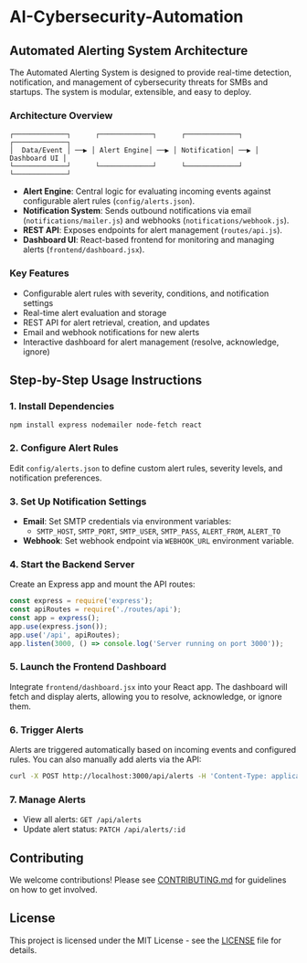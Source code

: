 
# AI-Cybersecurity-Automation

## Automated Alerting System Architecture

The Automated Alerting System is designed to provide real-time detection, notification, and management of cybersecurity threats for SMBs and startups. The system is modular, extensible, and easy to deploy.

### Architecture Overview

```
┌─────────────┐      ┌─────────────┐      ┌─────────────┐      ┌─────────────┐
│  Data/Event │ ──▶ │ Alert Engine│ ──▶ │ Notification│ ──▶ │ Dashboard UI │
└─────────────┘      └─────────────┘      └─────────────┘      └─────────────┘
```

- **Alert Engine**: Central logic for evaluating incoming events against configurable alert rules (`config/alerts.json`).
- **Notification System**: Sends outbound notifications via email (`notifications/mailer.js`) and webhooks (`notifications/webhook.js`).
- **REST API**: Exposes endpoints for alert management (`routes/api.js`).
- **Dashboard UI**: React-based frontend for monitoring and managing alerts (`frontend/dashboard.jsx`).

### Key Features

- Configurable alert rules with severity, conditions, and notification settings
- Real-time alert evaluation and storage
- REST API for alert retrieval, creation, and updates
- Email and webhook notifications for new alerts
- Interactive dashboard for alert management (resolve, acknowledge, ignore)

## Step-by-Step Usage Instructions

### 1. Install Dependencies

```
npm install express nodemailer node-fetch react
```

### 2. Configure Alert Rules

Edit `config/alerts.json` to define custom alert rules, severity levels, and notification preferences.

### 3. Set Up Notification Settings

- **Email**: Set SMTP credentials via environment variables:
	- `SMTP_HOST`, `SMTP_PORT`, `SMTP_USER`, `SMTP_PASS`, `ALERT_FROM`, `ALERT_TO`
- **Webhook**: Set webhook endpoint via `WEBHOOK_URL` environment variable.

### 4. Start the Backend Server

Create an Express app and mount the API routes:

```js
const express = require('express');
const apiRoutes = require('./routes/api');
const app = express();
app.use(express.json());
app.use('/api', apiRoutes);
app.listen(3000, () => console.log('Server running on port 3000'));
```

### 5. Launch the Frontend Dashboard

Integrate `frontend/dashboard.jsx` into your React app. The dashboard will fetch and display alerts, allowing you to resolve, acknowledge, or ignore them.

### 6. Trigger Alerts

Alerts are triggered automatically based on incoming events and configured rules. You can also manually add alerts via the API:

```bash
curl -X POST http://localhost:3000/api/alerts -H 'Content-Type: application/json' -d '{"message":"Test alert","severity":"high"}'
```

### 7. Manage Alerts

- View all alerts: `GET /api/alerts`
- Update alert status: `PATCH /api/alerts/:id`

## Contributing

We welcome contributions! Please see [CONTRIBUTING.md](CONTRIBUTING.md) for guidelines on how to get involved.

## License

This project is licensed under the MIT License - see the [LICENSE](LICENSE) file for details.
